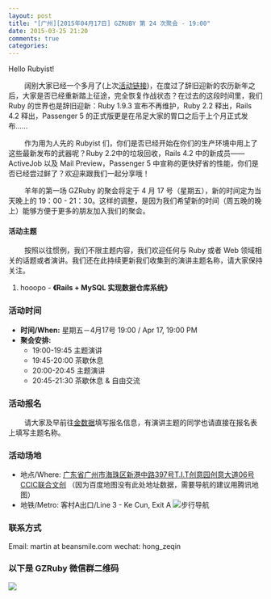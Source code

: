 ```yaml
---
layout: post
title: "[广州][2015年04月17日] GZRUBY 第 24 次聚会 - 19:00"
date: 2015-03-25 21:20
comments: true
categories: 
---
```


Hello Rubyist!

&nbsp;&nbsp;&nbsp;&nbsp;&nbsp;&nbsp;&nbsp;&nbsp;阔别大家已经一个多月了(上次[活动链接](https://ruby-china.org/topics/23765))，在度过了辞旧迎新的农历新年之后，大家是否已经重新踏上征途，完全恢复作战状态？在过去的这段时间里，我们 Ruby 的世界也是辞旧迎新：Ruby 1.9.3 宣布不再维护，Ruby 2.2 释出，Rails 4.2 释出，Passenger 5 的正式版更是在吊足大家的胃口之后于上个月正式发布……

&nbsp;&nbsp;&nbsp;&nbsp;&nbsp;&nbsp;&nbsp;&nbsp;作为用为人先的 Rubyist 们，你们是否已经开始在你们的生产环境中用上了这些最新发布的武器呢？Ruby 2.2中的垃圾回收，Rails 4.2 中的新成员——ActiveJob 以及 Mail Preview，Passenger 5 中宣称的更快好省的性能，你们是否已经尝过鲜了？欢迎来跟我们一起分享哦！

&nbsp;&nbsp;&nbsp;&nbsp;&nbsp;&nbsp;&nbsp;&nbsp;羊年的第一场 GZRuby 的聚会将定于 4 月 17 号（星期五），新的时间定为当天晚上的 19：00 - 21：30。这样的调整，是因为我们希望新的时间（周五晚的晚上）能够方便于更多的朋友加入我们的聚会。

#### 活动主题
&nbsp;&nbsp;&nbsp;&nbsp;&nbsp;&nbsp;&nbsp;&nbsp;按照以往惯例，我们不限主题内容，我们欢迎任何与 Ruby 或者 Web 领域相关的话题或者演讲。我们还在此持续更新我们收集到的演讲主题名称，请大家保持关注。

1. hooopo - **《Rails + MySQL 实现数据仓库系统》**

### 活动时间
* **时间/When:** 星期五－4月17号 19:00 / Apr 17, 19:00 PM  
* **聚会安排:**  
    * 19:00-19:45 主题演讲
    * 19:45-20:00 茶歇休息
    * 20:00-20:45 主题演讲
    * 20:45-21:30 茶歇休息 & 自由交流

### 活动报名
&nbsp;&nbsp;&nbsp;&nbsp;&nbsp;&nbsp;&nbsp;&nbsp;请大家及早前往[金数据](https://jinshuju.net/f/s0E45r)填写报名信息，有演讲主题的同学也请直接在报名表上填写主题名称。

### 活动场地
* 地点/Where: [广东省广州市海珠区新港中路397号T.I.T创意园创意大道06号 CCIC联合文创](http://map.qq.com/?type=marker&isopeninfowin=1&markertype=1&name=%E4%B8%AD%E5%9B%BD%2C%E5%B9%BF%E4%B8%9C%E7%9C%81%2C%E5%B9%BF%E5%B7%9E%E5%B8%82%2C%E6%B5%B7%E7%8F%A0%E5%8C%BA&addr=%E8%89%BA%E8%8B%91%E8%B7%AF106%E5%8F%B7%E6%96%B0%E8%A1%97%E5%A4%B4%E6%9D%91&pointy=23.098996&pointx=113.325283&coord=23.098996%2C113.325283&nodata_redirect=1) （因为百度地图没有此处地址数据，需要导航的建议用腾讯地图）
* 地铁/Metro: 客村A出口/Line 3 - Ke Cun, Exit A
![步行导航](https://ruby-china-files.b0.upaiyun.com/photo/2014/e8a6d49d28fc355e2f55675e7abc0e19.png)

### 联系方式
Email: martin at beansmile.com
wechat: hong_zeqin

### 以下是 GZRuby 微信群二维码
![](https://ruby-china-files.b0.upaiyun.com/photo/2015/62d04134a8b4e2c677d95ec9ca9d2ee2.png)
